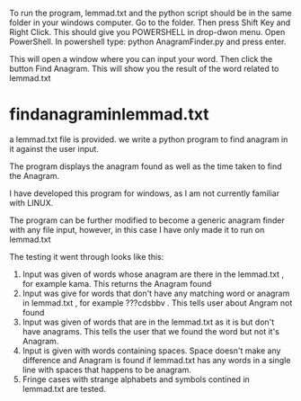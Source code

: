 To run the program, lemmad.txt and the python script should be in the same folder in your windows computer.
Go to the folder. Then press Shift Key and Right Click. This should give you POWERSHELL in drop-dwon menu.
Open PowerShell. In powershell type:
python AnagramFinder.py and press enter.

This will open a window where you can input your word. Then click the button Find Anagram.
This will show you the result of the word related to lemmad.txt

# findanagraminlemmad.txt
a lemmad.txt file is provided. we write a python program to find anagram in it against the user input.

The program displays the anagram found as well as the time taken to find the Anagram.


I have developed this program for windows, as I am not currently familiar with LINUX. 

The program can be further modified to become a generic anagram finder with any file input, however, in this case I have only made it to run on lemmad.txt

The testing it went through looks like this:
1. Input was given of words whose anagram are there in the lemmad.txt , for example kama. This returns the Anagram found
2. Input was give for words that don't have any matching word or anagram in lemmad.txt , for example ???cdsbbv . This tells user about Angram not found
3. Input was given of words that are in the lemmad.txt as it is but don't have anagrams. This tells the user that we found the word but not it's Anagram.
4. Input is given with words containing spaces. Space doesn't make any difference and Anagram is found if lemmad.txt has any words in a single line with spaces that happens to be anagram.
5. Fringe cases with strange alphabets and symbols contined in lemmad.txt are tested.
